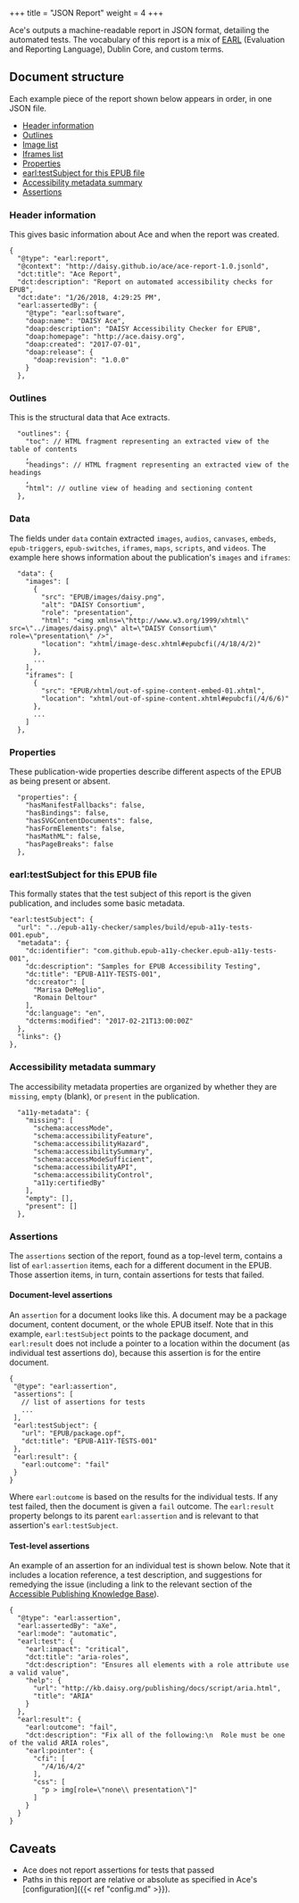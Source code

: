 +++
title = "JSON Report"
weight = 4
+++

Ace's outputs a machine-readable report in JSON format, detailing the automated tests. The vocabulary of this report is a mix of [EARL](https://www.w3.org/TR/EARL10-Schema/) (Evaluation and Reporting Language), Dublin Core, and custom terms.

## Document structure

Each example piece of the report shown below appears in order, in one JSON file.

- [Header information](#header-information)
- [Outlines](#outlines)
- [Image list](#image-list)
- [Iframes list](#iframes-list)
- [Properties](#properties)
- [earl:testSubject for this EPUB file](#earltestsubject-for-this-epub-file)
- [Accessibility metadata summary](#accessibility-metadata-summary)
- [Assertions](#assertions)

### Header information

This gives basic information about Ace and when the report was created.

```
{
  "@type": "earl:report",
  "@context": "http://daisy.github.io/ace/ace-report-1.0.jsonld",
  "dct:title": "Ace Report",
  "dct:description": "Report on automated accessibility checks for EPUB",
  "dct:date": "1/26/2018, 4:29:25 PM",
  "earl:assertedBy": {
    "@type": "earl:software",
    "doap:name": "DAISY Ace",
    "doap:description": "DAISY Accessibility Checker for EPUB",
    "doap:homepage": "http://ace.daisy.org",
    "doap:created": "2017-07-01",
    "doap:release": {
      "doap:revision": "1.0.0"
    }
  },
```

### Outlines

This is the structural data that Ace extracts.

```
  "outlines": {
    "toc": // HTML fragment representing an extracted view of the table of contents
    ,
    "headings": // HTML fragment representing an extracted view of the headings
    ,
    "html": // outline view of heading and sectioning content
  },
```


### Data

The fields under `data` contain extracted `images`, `audios`, `canvases`, `embeds`, `epub-triggers`, `epub-switches`, `iframes`, `maps`, `scripts`, and `videos`. The example here shows information about the publication's `images` and `iframes`:

```
  "data": {
    "images": [
      {
        "src": "EPUB/images/daisy.png",
        "alt": "DAISY Consortium",
        "role": "presentation",
        "html": "<img xmlns=\"http://www.w3.org/1999/xhtml\" src=\"../images/daisy.png\" alt=\"DAISY Consortium\" role=\"presentation\" />",
        "location": "xhtml/image-desc.xhtml#epubcfi(/4/18/4/2)"
      },
      ...
    ],
    "iframes": [
      {
        "src": "EPUB/xhtml/out-of-spine-content-embed-01.xhtml",
        "location": "xhtml/out-of-spine-content.xhtml#epubcfi(/4/6/6)"
      },
      ...
    ]
  },
```

### Properties

These publication-wide properties describe different aspects of the EPUB as being present or absent.

```
  "properties": {
    "hasManifestFallbacks": false,
    "hasBindings": false,
    "hasSVGContentDocuments": false,
    "hasFormElements": false,
    "hasMathML": false,
    "hasPageBreaks": false
  },
```

### earl:testSubject for this EPUB file

This formally states that the test subject of this report is the given publication, and includes some basic metadata.

```
"earl:testSubject": {
  "url": "../epub-a11y-checker/samples/build/epub-a11y-tests-001.epub",
  "metadata": {
    "dc:identifier": "com.github.epub-a11y-checker.epub-a11y-tests-001",
    "dc:description": "Samples for EPUB Accessibility Testing",
    "dc:title": "EPUB-A11Y-TESTS-001",
    "dc:creator": [
      "Marisa DeMeglio",
      "Romain Deltour"
    ],
    "dc:language": "en",
    "dcterms:modified": "2017-02-21T13:00:00Z"
  },
  "links": {}
},
```
### Accessibility metadata summary

The accessibility metadata properties are organized by whether they are `missing`, `empty` (blank), or `present` in the publication.

```
  "a11y-metadata": {
    "missing": [
      "schema:accessMode",
      "schema:accessibilityFeature",
      "schema:accessibilityHazard",
      "schema:accessibilitySummary",
      "schema:accessModeSufficient",
      "schema:accessibilityAPI",
      "schema:accessibilityControl",
      "a11y:certifiedBy"
    ],
    "empty": [],
    "present": []
  },
```
### Assertions

The `assertions` section of the report, found as a top-level term, contains a list of `earl:assertion` items, each for a different document in the EPUB. Those assertion items, in turn, contain assertions for tests that failed.

#### Document-level assertions

An `assertion` for a document looks like this. A document may be a package document, content document, or the whole EPUB itself. Note that in this example, `earl:testSubject` points to the package document, and `earl:result` does not include a pointer to a location within the document (as individual test assertions do), because this assertion is for the entire document.

```
{
 "@type": "earl:assertion",
 "assertions": [
   // list of assertions for tests
   ...
 ],
 "earl:testSubject": {
   "url": "EPUB/package.opf",
   "dct:title": "EPUB-A11Y-TESTS-001"
 },
 "earl:result": {
   "earl:outcome": "fail"
 }
}
```
Where `earl:outcome` is based on the results for the individual tests. If any test failed, then the document is given a `fail` outcome. The `earl:result` property belongs to its parent `earl:assertion` and is relevant to that assertion's `earl:testSubject`.

#### Test-level assertions
An example of an assertion for an individual test is shown below. Note that it includes a location reference, a test description, and suggestions for remedying the issue (including a link to the relevant section of the [Accessible Publishing Knowledge Base](http://kb.daisy.org/publishing)).

```
{
  "@type": "earl:assertion",
  "earl:assertedBy": "aXe",
  "earl:mode": "automatic",
  "earl:test": {
    "earl:impact": "critical",
    "dct:title": "aria-roles",
    "dct:description": "Ensures all elements with a role attribute use a valid value",
    "help": {
      "url": "http://kb.daisy.org/publishing/docs/script/aria.html",
      "title": "ARIA"
    }
  },
  "earl:result": {
    "earl:outcome": "fail",
    "dct:description": "Fix all of the following:\n  Role must be one of the valid ARIA roles",
    "earl:pointer": {
      "cfi": [
        "/4/16/4/2"
      ],
      "css": [
        "p > img[role=\"none\\ presentation\"]"
      ]
    }
  }
}
```


## Caveats

* Ace does not report assertions for tests that passed
* Paths in this report are relative or absolute as specified in Ace's [configuration]({{< ref "config.md" >}}).
